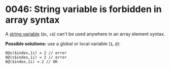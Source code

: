 # 0046: String variable is forbidden in array syntax

A [string variable](../../coding/data-types.md#string-variables) \(`@s`, `s$`\) can't be used anywhere in an array element syntax.

**Possible solutions:** use a global or local variable \(`$`, `@`\):

```text
0@s($index,1i) = 2 // error
0@(s$index,1i) = 2 // error
0@($index,1i) = 2 // OK
```

